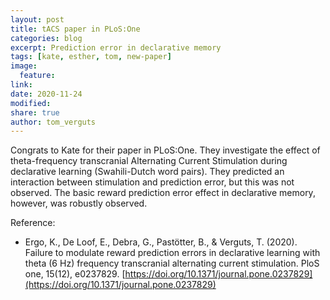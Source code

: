 ```yaml
---
layout: post
title: tACS paper in PLoS:One
categories: blog
excerpt: Prediction error in declarative memory
tags: [kate, esther, tom, new-paper]
image:
  feature:
link:
date: 2020-11-24
modified:
share: true
author: tom_verguts
---
```


Congrats to Kate for their paper in PLoS:One. They investigate the effect of theta-frequency transcranial Alternating Current Stimulation during declarative learning (Swahili-Dutch word pairs). They predicted an interaction between stimulation and prediction error, but this was not observed. The basic reward prediction error effect in declarative memory, however, was robustly observed.


Reference:
- Ergo, K., De Loof, E., Debra, G., Pastötter, B., & Verguts, T. (2020). Failure to modulate reward prediction errors in declarative learning with theta (6 Hz) frequency transcranial alternating current stimulation. PloS one, 15(12), e0237829. [https://doi.org/10.1371/journal.pone.0237829](https://doi.org/10.1371/journal.pone.0237829)